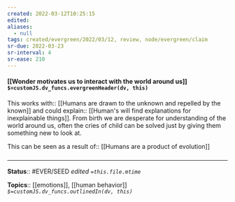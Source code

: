 ```yaml
---
created: 2022-03-12T10:25:15 
edited: 
aliases:
  - null
tags: created/evergreen/2022/03/12, review, node/evergreen/claim
sr-due: 2022-03-23
sr-interval: 4
sr-ease: 210
---
```


#### [[Wonder motivates us to interact with the world around us]] `$=customJS.dv_funcs.evergreenHeader(dv, this)`

This 
works with:: [[Humans are drawn to the unknown and repelled by the known]]
and could 
explain:: [[Human's will find explanations for inexplainable things]].
From birth we are desperate for understanding of the world around us, 
often the cries of child can be solved just by giving them something new to look at. 

This can be seen as a 
result of:: [[Humans are a product of evolution]]

### <hr class="footnote"/>

**Status**:: #EVER/SEED 
*edited `=this.file.mtime`*

**Topics**:: [[emotions]], [[human behavior]]
*`$=customJS.dv_funcs.outlinedIn(dv, this)`*
